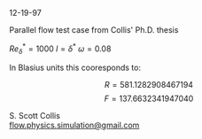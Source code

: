 12-19-97

Parallel flow test case from Collis' Ph.D. thesis

$Re_\delta^*=1000$
$l = \delta^*$
$\omega=0.08$

In Blasius units this cooresponds to:

$$R = 581.1282908467194$$
$$F = 137.6632341947040$$

S. Scott Collis\
flow.physics.simulation@gmail.com
